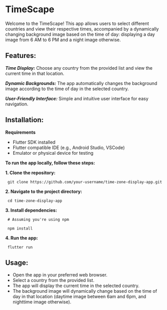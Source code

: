 # TimeScape

Welcome to the TimeScape! This app allows users to select different countries and view their respective times, accompanied by a dynamically changing background image based on the time of day: displaying a day image from 6 AM to 6 PM and a night image otherwise.

## Features:
***Time Display:*** Choose any country from the provided list and view the current time in that location.<br>

***Dynamic Backgrounds:*** The app automatically changes the background image according to the time of day in the selected country.

***User-Friendly Interface:*** Simple and intuitive user interface for easy navigation.

## Installation:

**Requirements**
- Flutter SDK installed
- Flutter compatible IDE (e.g., Android Studio, VSCode)
- Emulator or physical device for testing

**To run the app locally, follow these steps:**

**1. Clone the repository:**

     git clone https://github.com/your-username/time-zone-display-app.git

**2. Navigate to the project directory:**

     cd time-zone-display-app

**3. Install dependencies:**

     # Assuming you're using npm
    
     npm install
**4. Run the app:**

     flutter run

## Usage:
- Open the app in your preferred web browser.
- Select a country from the provided list.
- The app will display the current time in the selected country.
- The background image will dynamically change based on the time of day in that location (daytime image between 6am and 6pm, and nighttime image otherwise).

